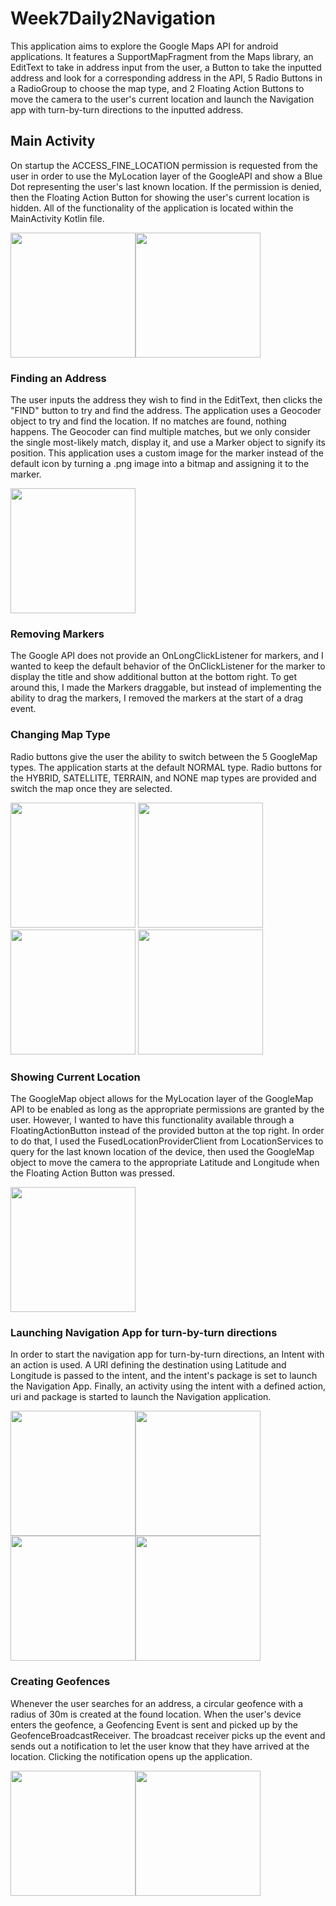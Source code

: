 # Week7Daily2Navigation
This application aims to explore the Google Maps API for android applications. It features a SupportMapFragment from the Maps library, an EditText to take in address input from the user, a Button to take the inputted address and look for a corresponding address in the API, 5 Radio Buttons in a RadioGroup to choose the map type, and 2 Floating Action Buttons to move the camera to the user's current location and launch the Navigation app with turn-by-turn directions to the inputted address.

## Main Activity
On startup the ACCESS_FINE_LOCATION permission is requested from the user in order to use the MyLocation layer of the GoogleAPI and show a Blue Dot representing the user's last known location. If the permission is denied, then the Floating Action Button for showing the user's current location is hidden. All of the functionality of the application is located within the MainActivity Kotlin file.

<img src="https://github.com/josecatalasan/Week7Daily2Navigation/blob/master/screenshot1.png?raw=true" width="200"><img src="https://github.com/josecatalasan/Week7Daily2Navigation/blob/master/screenshot2.png?raw=true" width="200">

### Finding an Address
The user inputs the address they wish to find in the EditText, then clicks the "FIND" button to try and find the address. The application uses a Geocoder object to try and find the location. If no matches are found, nothing happens. The Geocoder can find multiple matches, but we only consider the single most-likely match, display it, and use a Marker object to signify its position. This application uses a custom image for the marker instead of the default icon by turning a .png image into a bitmap and assigning it to the marker. 

<img src="https://github.com/josecatalasan/Week7Daily2Navigation/blob/master/screenshot3.png?raw=true" width="200">

### Removing Markers
The Google API does not provide an OnLongClickListener for markers, and I wanted to keep the default behavior of the OnClickListener for the marker to display the title and show additional button at the bottom right. To get around this, I made the Markers draggable, but instead of implementing the ability to drag the markers, I removed the markers at the start of a drag event.

### Changing Map Type
Radio buttons give the user the ability to switch between the 5 GoogleMap types. The application starts at the default NORMAL type. Radio buttons for the HYBRID, SATELLITE, TERRAIN, and NONE map types are provided and switch the map once they are selected.

<img src="https://github.com/josecatalasan/Week7Daily2Navigation/blob/master/screenshot4.png?raw=true" width="200"> <img src="https://github.com/josecatalasan/Week7Daily2Navigation/blob/master/screenshot5.png?raw=true" width="200"> <img src="https://github.com/josecatalasan/Week7Daily2Navigation/blob/master/screenshot6.png?raw=true" width="200"> <img src="https://github.com/josecatalasan/Week7Daily2Navigation/blob/master/screenshot7.png?raw=true" width="200">

### Showing Current Location
The GoogleMap object allows for the MyLocation layer of the GoogleMap API to be enabled as long as the appropriate permissions are granted by the user. However, I wanted to have this functionality available through a FloatingActionButton instead of the provided button at the top right. In order to do that, I used the FusedLocationProviderClient from LocationServices to query for the last known location of the device, then used the GoogleMap object to move the camera to the appropriate Latitude and Longitude when the Floating Action Button was pressed.

<img src="https://github.com/josecatalasan/Week7Daily2Navigation/blob/master/screenshot8.png?raw=true" width="200">

### Launching Navigation App for turn-by-turn directions
In order to start the navigation app for turn-by-turn directions, an Intent with an action is used. A URI defining the destination using Latitude and Longitude is passed to the intent, and the intent's package is set to launch the Navigation App. Finally, an activity using the intent with a defined action, uri and package is started to launch the Navigation application.

<img src="https://github.com/josecatalasan/Week7Daily2Navigation/blob/master/screenshot9.png?raw=true" width="200"><img src="https://github.com/josecatalasan/Week7Daily2Navigation/blob/master/screenshot10.png?raw=true" width="200"><img src="https://github.com/josecatalasan/Week7Daily2Navigation/blob/master/screenshot11.png?raw=true" width="200"><img src="https://github.com/josecatalasan/Week7Daily2Navigation/blob/master/screenshot12.png?raw=true" width="200">

### Creating Geofences
Whenever the user searches for an address, a circular geofence with a radius of 30m is created at the found location. When the user's device enters the geofence, a Geofencing Event is sent and picked up by the GeofenceBroadcastReceiver. The broadcast receiver picks up the event and sends out a notification to let the user know that they have arrived at the location. Clicking the notification opens up the application.

<img src="https://github.com/josecatalasan/Week7Daily2Navigation/blob/master/screenshot13.jpg?raw=true" width="200"><img src="https://github.com/josecatalasan/Week7Daily2Navigation/blob/master/screenshot14.jpg?raw=true" width="200">
